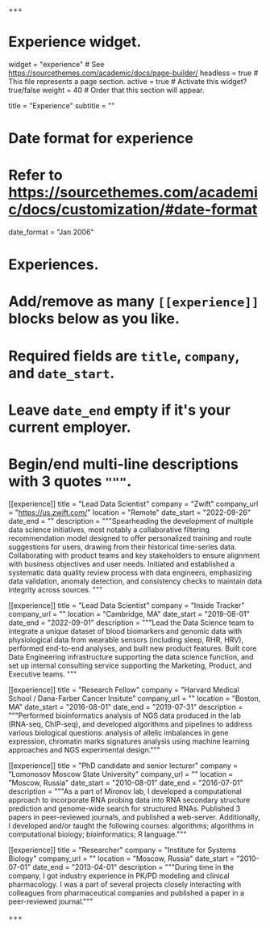 +++
# Experience widget.
widget = "experience"  # See https://sourcethemes.com/academic/docs/page-builder/
headless = true  # This file represents a page section.
active = true  # Activate this widget? true/false
weight = 40  # Order that this section will appear.

title = "Experience"
subtitle = ""

# Date format for experience
#   Refer to https://sourcethemes.com/academic/docs/customization/#date-format
date_format = "Jan 2006"

# Experiences.
#   Add/remove as many `[[experience]]` blocks below as you like.
#   Required fields are `title`, `company`, and `date_start`.
#   Leave `date_end` empty if it's your current employer.
#   Begin/end multi-line descriptions with 3 quotes `"""`.
[[experience]]
  title = "Lead Data Scientist"
  company = "Zwift"
  company_url = "https://us.zwift.com/"
  location = "Remote"
  date_start = "2022-09-26"
  date_end = ""
  description = """Spearheading the development of multiple data science initiatives, most notably a collaborative filtering recommendation model designed to offer personalized training and route suggestions for users, drawing from their historical time-series data. Collaborating with product teams and key stakeholders to ensure alignment with business objectives and user needs. Initiated and established a systematic data quality review process with data engineers, emphasizing data validation, anomaly detection, and consistency checks to maintain data integrity across sources.
  """

[[experience]]
  title = "Lead Data Scientist"
  company = "Inside Tracker"
  company_url = ""
  location = "Cambridge, MA"
  date_start = "2019-08-01"
  date_end = "2022-09-01"
  description = """Lead the Data Science team to integrate a unique dataset of blood biomarkers and genomic data with physiological data from wearable sensors (including sleep, RHR, HRV), performed end-to-end analyses, and built new product features. Built core Data Engineering infrastructure supporting the data science function, and set up internal consulting service supporting the Marketing, Product, and Executive teams.
  """

[[experience]]
  title = "Research Fellow"
  company = "Harvard Medical School / Dana-Farber Cancer Insitute"
  company_url = ""
  location = "Boston, MA"
  date_start = "2016-08-01"
  date_end = "2019-07-31"
  description = """Performed bioinformatics analysis of NGS data produced in the lab (RNA-seq, ChIP-seq), and developed algorithms and pipelines to address various biological questions: analysis of allelic imbalances in gene expression, chromatin marks signatures analysis using machine learning approaches and NGS experimental design."""
  
[[experience]]
  title = "PhD candidate and senior lecturer"
  company = "Lomonosov Moscow State University"
  company_url = ""
  location = "Moscow, Russia"
  date_start = "2010-08-01"
  date_end = "2016-07-01"
  description = """As a part of Mironov lab, I developed a computational approach to incorporate RNA probing data into RNA secondary structure prediction and genome-wide search for structured RNAs. Published 3 papers in peer-reviewed journals, and published a web-server. Additionally, I developed and/or taught the following courses: algorithms; algorithms in computational biology; bioinformatics; R language."""

[[experience]]
  title = "Researcher"
  company = "Institute for Systems Biology"
  company_url = ""
  location = "Moscow, Russia"
  date_start = "2010-07-01"
  date_end = "2013-04-01"
  description = """During time in the company, I got industry experience in PK/PD modeling and clinical pharmacology. I was a part of several projects closely interacting with colleagues from pharmaceutical companies and published a paper in a peer-reviewed journal."""

+++
